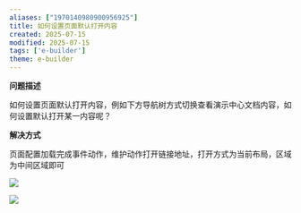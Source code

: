 ```yaml
---
aliases: ["1970140980900956925"]
title: 如何设置页面默认打开内容
created: 2025-07-15
modified: 2025-07-15
tags: ['e-builder']
theme: e-builder
---
```


**问题描述**

如何设置页面默认打开内容，例如下方导航树方式切换查看演示中心文档内容，如何设置默认打开某一内容呢？

**解决方式**

页面配置加载完成事件动作，维护动作打开链接地址，打开方式为当前布局，区域为中间区域即可

**![](c742a9a0c18fa40e4d32a166667a55b9.jpg)**

**![](90f572645fb8e39ae9c1ee572fbe935b.jpg)**